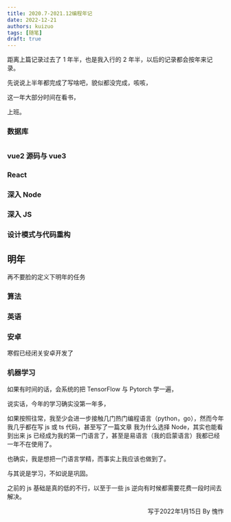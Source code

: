 ```yaml
---
title: 2020.7-2021.12编程年记
date: 2022-12-21
authors: kuizuo
tags: [随笔]
draft: true
---
```


<!-- truncate -->

距离上篇记录过去了 1 年半，也是我入行的 2 年半，以后的记录都会按年来记录。

先说说上半年都完成了写啥吧，貌似都没完成，咳咳，

这一年大部分时间在看书，

上班。

### 数据库

######

### vue2 源码与 vue3

### React

### 深入 Node

### 深入 JS

### 设计模式与代码重构

## 明年

再不要脸的定义下明年的任务

### 算法

### 英语

### 安卓

寒假已经闭关安卓开发了

### 机器学习

如果有时间的话，会系统的把 TensorFlow 与 Pytorch 学一遍，

说实话，今年的学习确实没第一年多，

如果按照往常，我至少会进一步接触几门热门编程语言（python，go），然而今年我几乎都在写 js 或 ts 代码，甚至写了一篇文章 我为什么选择 Node，其实也能看到出来 js 已经成为我的第一门语言了，甚至是易语言（我的启蒙语言）我都已经一年不在使用了。

也确实，我是想把一门语言学精，而事实上我应该也做到了。

与其说是学习，不如说是巩固。

之前的 js 基础是真的低的不行，以至于一些 js 逆向有时候都需要花费一段时间去解决。

<p align="right">写于2022年1月15日    By 愧怍</p>
